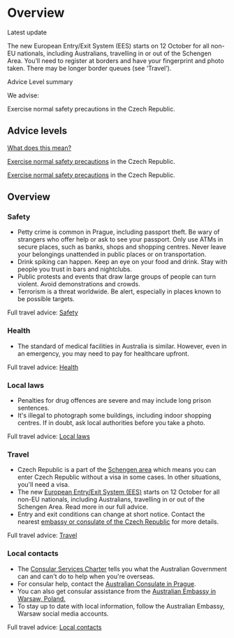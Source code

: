 # Overview

Latest update

The new European Entry/Exit System (EES) starts on 12 October for all non-EU nationals, including Australians, travelling in or out of the Schengen Area. You’ll need to register at borders and have your fingerprint and photo taken. There may be longer border queues (see ‘Travel’).

Advice Level summary

We advise:

Exercise normal safety precautions in the Czech Republic.

## Advice levels

[What does this mean?](/before-you-go/travel-advice-explained/)

[Exercise normal safety precautions](https://www.smartraveller.gov.au/consular-services/travel-advice-explained#level1) in the Czech Republic.

[Exercise normal safety precautions](https://www.smartraveller.gov.au/consular-services/travel-advice-explained#level1) in the Czech Republic.

## Overview

### Safety

* Petty crime is common in Prague, including passport theft. Be wary of strangers who offer help or ask to see your passport. Only use ATMs in secure places, such as banks, shops and shopping centres. Never leave your belongings unattended in public places or on transportation.
* Drink spiking can happen. Keep an eye on your food and drink. Stay with people you trust in bars and nightclubs.
* Public protests and events that draw large groups of people can turn violent. Avoid demonstrations and crowds.
* Terrorism is a threat worldwide. ​Be alert, especially in places known to be possible targets.

Full travel advice: [Safety](#safety)

### Health

* The standard of medical facilities in Australia is similar. However, even in an emergency, you may need to pay for healthcare upfront.

Full travel advice: [Health](#health)

### Local laws

* Penalties for drug offences are severe and may include long prison sentences.
* It's illegal to photograph some buildings, including indoor shopping centres. If in doubt, ask local authorities before you take a photo.

Full travel advice: [Local laws](#local-laws)

### Travel

* Czech Republic is a part of the [Schengen area](/node/424) which means you can enter Czech Republic without a visa in some cases. In other situations, you'll need a visa.
* The new [European Entry/Exit System (EES)](https://travel-europe.europa.eu/en/ees) starts on 12 October for all non-EU nationals, including Australians, travelling in or out of the Schengen Area. Read more in our full advice.
* Entry and exit conditions can change at short notice. Contact the nearest [embassy or consulate of the Czech Republic](https://protocol.dfat.gov.au/Public/Missions/54) for more details.

Full travel advice: [Travel](#travel)

### Local contacts

* The [Consular Services Charter](/node/46) tells you what the Australian Government can and can't do to help when you're overseas.
* For consular help, contact the [Australian Consulate in Prague](https://www.austrade.gov.au/czech-republic/consulate-english).
* You can also get consular assistance from the [Australian Embassy in Warsaw, Poland.](https://poland.embassy.gov.au/wsaw/home.html)
* To stay up to date with local information, follow the Australian Embassy, Warsaw social media accounts.

Full travel advice: [Local contacts](#local-contacts)